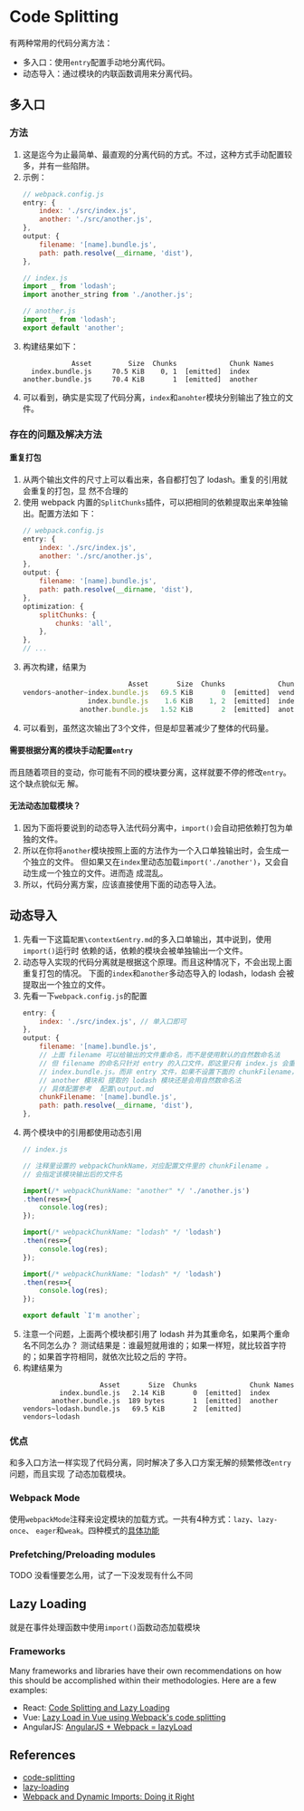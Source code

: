 # Code Splitting

有两种常用的代码分离方法：
* 多入口：使用`entry`配置手动地分离代码。
* 动态导入：通过模块的内联函数调用来分离代码。


## 多入口
### 方法
1. 这是迄今为止最简单、最直观的分离代码的方式。不过，这种方式手动配置较多，并有一些陷阱。
2. 示例：
    ```js
    // webpack.config.js
    entry: {
        index: './src/index.js',
        another: './src/another.js',
    },
    output: {
        filename: '[name].bundle.js',
        path: path.resolve(__dirname, 'dist'),
    },
    ```
    ```js
    // index.js
    import _ from 'lodash';
    import another_string from './another.js';
    ```
    ```js
    // another.js
    import _ from 'lodash';
    export default 'another';
    ```
3. 构建结果如下：
    ```shell
                Asset         Size  Chunks             Chunk Names
      index.bundle.js     70.5 KiB    0, 1  [emitted]  index
    another.bundle.js     70.4 KiB       1  [emitted]  another
    ```
4. 可以看到，确实是实现了代码分离，`index`和`anohter`模块分别输出了独立的文件。

### 存在的问题及解决方法
#### 重复打包
1. 从两个输出文件的尺寸上可以看出来，各自都打包了 lodash。重复的引用就会重复的打包，显
然不合理的
2. 使用 webpack 内置的`SplitChunks`插件，可以把相同的依赖提取出来单独输出。配置方法如
下：
    ```js
    // webpack.config.js
    entry: {
        index: './src/index.js',
        another: './src/another.js',
    },
    output: {
        filename: '[name].bundle.js',
        path: path.resolve(__dirname, 'dist'),
    },
    optimization: {
        splitChunks: {
            chunks: 'all',
        },
    },
    // ...
    ```
3. 再次构建，结果为
    ```js
                              Asset       Size  Chunks             Chunk Names
    vendors~another~index.bundle.js   69.5 KiB       0  [emitted]  vendors~another~index
                    index.bundle.js    1.6 KiB    1, 2  [emitted]  index
                  another.bundle.js   1.52 KiB       2  [emitted]  another
    ```
4. 可以看到，虽然这次输出了3个文件，但是却显著减少了整体的代码量。

#### 需要根据分离的模块手动配置`entry`
而且随着项目的变动，你可能有不同的模块要分离，这样就要不停的修改`entry`。这个缺点貌似无
解。

#### 无法动态加载模块？
1. 因为下面将要说到的动态导入法代码分离中，`import()`会自动把依赖打包为单独的文件。
2. 所以在你将`another`模块按照上面的方法作为一个入口单独输出时，会生成一个独立的文件。
但如果又在`index`里动态加载`import('./another')`，又会自动生成一个独立的文件。进而造
成混乱。
3. 所以，代码分离方案，应该直接使用下面的动态导入法。


## 动态导入
1. 先看一下这篇`配置\context&entry.md`的多入口单输出，其中说到，使用`import()`运行时
依赖的话，依赖的模块会被单独输出一个文件。
2. 动态导入实现的代码分离就是根据这个原理。而且这种情况下，不会出现上面重复打包的情况。
下面的`index`和`another`多动态导入的 lodash，lodash 会被提取出一个独立的文件。
3. 先看一下`webpack.config.js`的配置
    ```js
    entry: {
        index: './src/index.js', // 单入口即可
    },
    output: {
        filename: '[name].bundle.js',
        // 上面 filename 可以给输出的文件重命名，而不是使用默认的自然数命名法
        // 但 filename 的命名只针对 entry 的入口文件，即这里只有 index.js 会重命名为
        // index.bundle.js。而非 entry 文件，如果不设置下面的 chunkFilename，输出的
        // another 模块和 提取的 lodash 模块还是会用自然数命名法
        // 具体配置参考  配置\output.md
        chunkFilename: '[name].bundle.js',
        path: path.resolve(__dirname, 'dist'),
    },
    ```
4. 两个模块中的引用都使用动态引用
    ```js
    // index.js

    // 注释里设置的 webpackChunkName，对应配置文件里的 chunkFilename 。
    // 会指定该模块输出后的文件名

    import(/* webpackChunkName: "another" */ './another.js')
    .then(res=>{
        console.log(res);
    });

    import(/* webpackChunkName: "lodash" */ 'lodash')
    .then(res=>{
        console.log(res);
    });
    ```
    ```js
    import(/* webpackChunkName: "lodash" */ 'lodash')
    .then(res=>{
        console.log(res);
    });

    export default `I'm another`;
    ```
5. 注意一个问题，上面两个模块都引用了 lodash 并为其重命名，如果两个重命名不同怎么办？
测试结果是：谁最短就用谁的；如果一样短，就比较首字符的；如果首字符相同，就依次比较之后的
字符。
6. 构建结果为
    ```shell
                       Asset       Size  Chunks             Chunk Names
             index.bundle.js   2.14 KiB       0  [emitted]  index
           another.bundle.js  189 bytes       1  [emitted]  another
    vendors~lodash.bundle.js   69.5 KiB       2  [emitted]  vendors~lodash
    ```


### 优点
和多入口方法一样实现了代码分离，同时解决了多入口方案无解的频繁修改`entry`问题，而且实现
了动态加载模块。


### Webpack Mode
使用`webpackMode`注释来设定模块的加载方式。一共有4种方式：`lazy`、`lazy-once`、
`eager`和`weak`。四种模式的[具体功能](https://webpack.js.org/api/module-methods/#import-)

### Prefetching/Preloading modules
TODO 没看懂要怎么用，试了一下没发现有什么不同


## Lazy Loading
就是在事件处理函数中使用`import()`函数动态加载模块

### Frameworks
Many frameworks and libraries have their own recommendations on how this should
be accomplished within their methodologies. Here are a few examples:
* React: [Code Splitting and Lazy Loading](https://reacttraining.com/react-router/web/guides/code-splitting)
* Vue: [Lazy Load in Vue using Webpack's code splitting](https://alexjoverm.github.io/2017/07/16/Lazy-load-in-Vue-using-Webpack-s-code-splitting/)
* AngularJS: [AngularJS + Webpack = lazyLoad](https://medium.com/@var_bin/angularjs-webpack-lazyload-bb7977f390dd)


## References
* [code-splitting](https://www.webpackjs.com/guides/code-splitting/)
* [lazy-loading](https://webpack.js.org/guides/lazy-loading/)
* [Webpack and Dynamic Imports: Doing it Right](https://medium.com/front-end-hacking/webpack-and-dynamic-imports-doing-it-right-72549ff49234)
